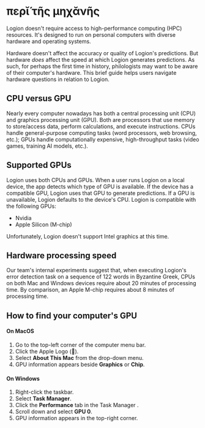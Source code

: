 # περῐ́ τῆς μηχᾰνῆς

Logion doesn't require access to high-performance computing (HPC) resources. It's designed to run on personal computers with diverse hardware and operating systems.

Hardware doesn't affect the accuracy or quality of Logion's predictions. But hardware *does* affect the speed at which Logion generates predictions. As such, for perhaps the first time in history, philologists may want to be aware of their computer's hardware. This brief guide helps users navigate hardware questions in relation to Logion.

## CPU versus GPU

Nearly every computer nowadays has both a central processing unit (CPU) and graphics processing unit (GPU). Both are processors that use memory to store/access data, perform calculations, and execute instructions. CPUs handle general-purpose computing tasks (word processors, web browsing, etc.); GPUs handle computationally expensive, high-throughput tasks (video games, training AI models, etc.).

## Supported GPUs

Logion uses both CPUs and GPUs. When a user runs Logion on a local device, the app detects which type of GPU is available. If the device has a compatible GPU, Logion uses that GPU to generate predictions. If a GPU is unavailable, Logion defaults to the device's CPU. Logion is compatible with the following GPUs:

- Nvidia
- Apple Silicon (M-chip)

Unfortunately, Logion doesn't support Intel graphics at this time.

## Hardware processing speed

Our team's internal experiments suggest that, when executing Logion's error detection task on a sequence of 122 words in Byzantine Greek, CPUs on both Mac and Windows devices require about 20 minutes of processing time. By comparison, an Apple M-chip requires about 8 minutes of processing time.

## How to find your computer's GPU

#### On MacOS
1. Go to the top-left corner of the computer menu bar.
2. Click the Apple Logo ().
3. Select **About This Mac** from the drop-down menu.
4. GPU information appears beside **Graphics** or **Chip**.

#### On Windows
1. Right-click the taskbar.
2. Select **Task Manager**.
3. Click the **Performance** tab in the Task Manager .
4. Scroll down and select **GPU 0**.
5. GPU information appears in the top-right corner.
